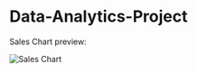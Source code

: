 # Data-Analytics-Project

Sales Chart preview:

![Sales Chart](https://user-images.githubusercontent.com/100114587/213148541-4fa49cef-f035-4f75-b177-d1f5d380399e.png)
